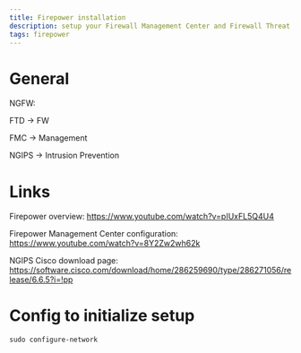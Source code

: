 ```yaml
---
title: Firepower installation
description: setup your Firewall Management Center and Firewall Threat Defense
tags: firepower
---
```


# General
NGFW:

FTD -> FW

FMC -> Management

NGIPS -> Intrusion Prevention

# Links

Firepower overview: https://www.youtube.com/watch?v=pIUxFL5Q4U4

Firepower Management Center configuration: https://www.youtube.com/watch?v=8Y2Zw2wh62k 

NGIPS Cisco download page: https://software.cisco.com/download/home/286259690/type/286271056/release/6.6.5?i=!pp


# Config to initialize setup
```
sudo configure-network
```
